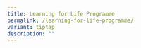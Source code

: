 ```yaml
---
title: Learning for Life Programme
permalink: /learning-for-life-programme/
variant: tiptap
description: ""
---
```

